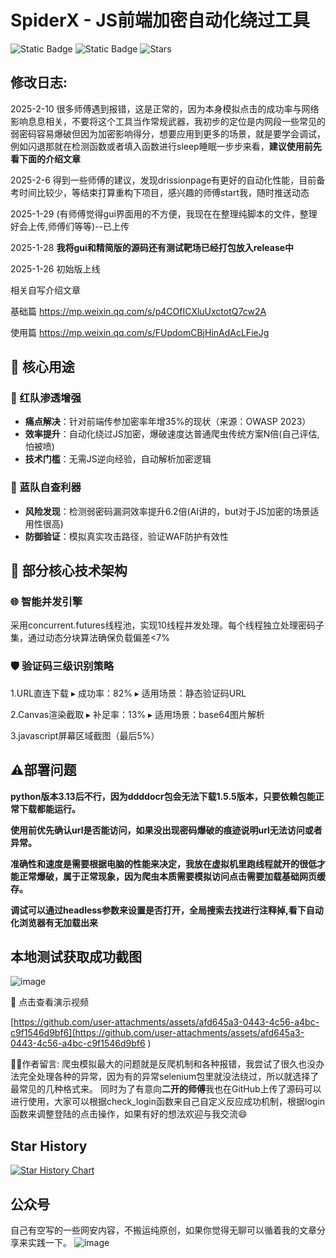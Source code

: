 # SpiderX - JS前端加密自动化绕过工具 

![Static Badge](https://img.shields.io/badge/SpiderX-v1.0-blue)
![Static Badge](https://img.shields.io/badge/python-3.12.3-yellow)
![Stars](https://img.shields.io/badge/dynamic/json?color=blue&label=Stars&query=stargazers_count&url=https%3A%2F%2Fapi.github.com%2Frepos%2FLiChaser%2FSpiderX)

## 修改日志:
2025-2-10 很多师傅遇到报错，这是正常的，因为本身模拟点击的成功率与网络影响息息相关，不要将这个工具当作常规武器，我初步的定位是内网段一些常见的弱密码容易爆破但因为加密影响得分，想要应用到更多的场景，就是要学会调试，例如闪退那就在检测函数或者填入函数进行sleep睡眠一步步来看，**建议使用前先看下面的介绍文章**

2025-2-6 得到一些师傅的建议，发现drissionpage有更好的自动化性能，目前备考时间比较少，等结束打算重构下项目，感兴趣的师傅start我，随时推送动态

2025-1-29 (有师傅觉得gui界面用的不方便，我现在在整理纯脚本的文件，整理好会上传,师傅们等等)--已上传

2025-1-28 **我将gui和精简版的源码还有测试靶场已经打包放入release中**

2025-1-26 初始版上线

相关自写介绍文章

基础篇
https://mp.weixin.qq.com/s/p4COfICXluUxctotQ7cw2A

使用篇
https://mp.weixin.qq.com/s/FUpdomCBjHinAdAcLFieJg

## 🎯 核心用途

### 🔴 红队渗透增强
- **痛点解决**：针对前端传参加密率年增35%的现状（来源：OWASP 2023）
- **效率提升**：自动化绕过JS加密，爆破速度达普通爬虫传统方案N倍(自己评估,怕被喷)
- **技术门槛**：无需JS逆向经验，自动解析加密逻辑

### 🔵 蓝队自查利器
- **风险发现**：检测弱密码漏洞效率提升6.2倍(AI讲的，but对于JS加密的场景适用性很高)
- **防御验证**：模拟真实攻击路径，验证WAF防护有效性

## 🚀 部分核心技术架构

### 🌐 智能并发引擎

采用concurrent.futures线程池，实现10线程并发处理。每个线程独立处理密码子集，通过动态分块算法确保负载偏差<7%

### 🛡️ 验证码三级识别策略

1.URL直连下载
▸ 成功率：82%
▸ 适用场景：静态验证码URL

2.Canvas渲染截取
▸ 补足率：13%
▸ 适用场景：base64图片解析

3.javascript屏幕区域截图（最后5%）

## ⚠️部署问题
**python版本3.13后不行，因为ddddocr包会无法下载1.5.5版本，只要依赖包能正常下载都能运行。**

**使用前优先确认url是否能访问，如果没出现密码爆破的痕迹说明url无法访问或者异常。**

**准确性和速度是需要根据电脑的性能来决定，我放在虚拟机里跑线程就开的很低才能正常爆破，属于正常现象，因为爬虫本质需要模拟访问点击需要加载基础网页缓存。**

**调试可以通过headless参数来设置是否打开，全局搜索去找进行注释掉,看下自动化浏览器有无加载出来**

## 本地测试获取成功截图

![image](https://github.com/user-attachments/assets/186aba78-fa14-4bcc-8743-ef52909436ab)


🎥 点击查看演示视频

[https://github.com/user-attachments/assets/afd645a3-0443-4c56-a4bc-c9f1546d9bf6](https://github.com/user-attachments/assets/afd645a3-0443-4c56-a4bc-c9f1546d9bf6
)

🧑‍💻作者留言:
爬虫模拟最大的问题就是反爬机制和各种报错，我尝试了很久也没办法完全处理各种的异常，因为有的异常selenium包里就没法绕过，所以就选择了最常见的几种格式来。
同时为了有意向**二开的师傅**我也在GitHub上传了源码可以进行使用，大家可以根据check_login函数来自己自定义反应成功机制，根据login函数来调整登陆的点击操作，如果有好的想法欢迎与我交流😄

## Star History

[![Star History Chart](https://api.star-history.com/svg?repos=LiChaser/SpiderX&type=Date)](https://star-history.com/#LiChaser/SpiderX&Date)

## 公众号

自己有空写的一些网安内容，不搬运纯原创，如果你觉得无聊可以循着我的文章分享来实践一下。
![image](https://github.com/user-attachments/assets/14647f50-98f4-4f93-bc10-cd807f3ff78a)

